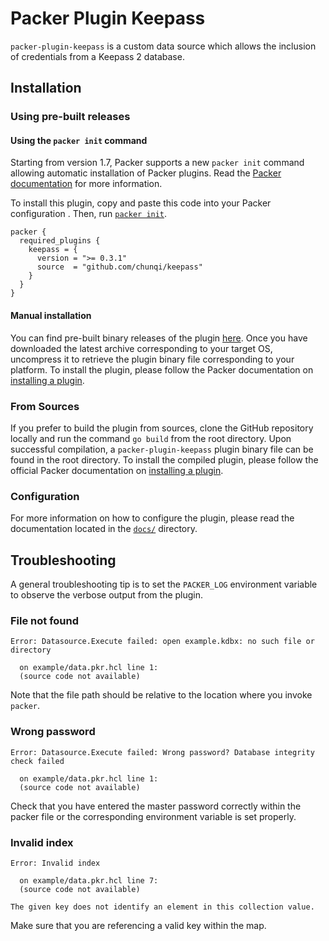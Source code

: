 # Packer Plugin Keepass

`packer-plugin-keepass` is a custom data source which allows the inclusion of credentials from a Keepass 2 database.

## Installation

### Using pre-built releases

#### Using the `packer init` command

Starting from version 1.7, Packer supports a new `packer init` command allowing
automatic installation of Packer plugins. Read the
[Packer documentation](https://www.packer.io/docs/commands/init) for more information.

To install this plugin, copy and paste this code into your Packer configuration .
Then, run [`packer init`](https://www.packer.io/docs/commands/init).

```hcl
packer {
  required_plugins {
    keepass = {
      version = ">= 0.3.1"
      source  = "github.com/chunqi/keepass"
    }
  }
}
```

#### Manual installation

You can find pre-built binary releases of the plugin [here](https://github.com/chunqi/packer-plugin-keepass/releases).
Once you have downloaded the latest archive corresponding to your target OS,
uncompress it to retrieve the plugin binary file corresponding to your platform.
To install the plugin, please follow the Packer documentation on
[installing a plugin](https://www.packer.io/docs/extending/plugins/#installing-plugins).

### From Sources

If you prefer to build the plugin from sources, clone the GitHub repository
locally and run the command `go build` from the root
directory. Upon successful compilation, a `packer-plugin-keepass` plugin
binary file can be found in the root directory.
To install the compiled plugin, please follow the official Packer documentation
on [installing a plugin](https://www.packer.io/docs/extending/plugins/#installing-plugins).

### Configuration

For more information on how to configure the plugin, please read the
documentation located in the [`docs/`](docs) directory.

## Troubleshooting

A general troubleshooting tip is to set the `PACKER_LOG` environment variable to
observe the verbose output from the plugin.

### File not found

```
Error: Datasource.Execute failed: open example.kdbx: no such file or directory

  on example/data.pkr.hcl line 1:
  (source code not available)
```

Note that the file path should be relative to the location where you invoke
`packer`.

### Wrong password

```
Error: Datasource.Execute failed: Wrong password? Database integrity check failed

  on example/data.pkr.hcl line 1:
  (source code not available)
```

Check that you have entered the master password correctly within the packer file
or the corresponding environment variable is set properly.

### Invalid index

```
Error: Invalid index

  on example/data.pkr.hcl line 7:
  (source code not available)

The given key does not identify an element in this collection value.
```

Make sure that you are referencing a valid key within the map.
